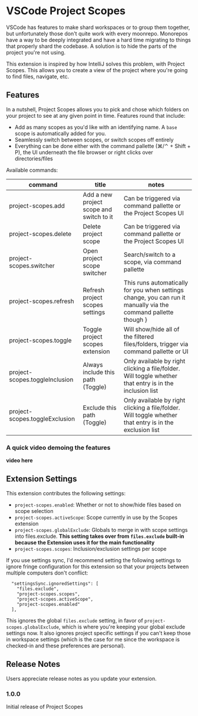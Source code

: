 # VSCode Project Scopes

VSCode has features to make shard workspaces or to group them together, but unfortunately those don't quite work with every moonrepo. Monorepos have a way to be deeply integrated and have a hard time migrating to things that properly shard the codebase. A solution is to hide the parts of the project you're not using.

This extension is inspired by how IntelliJ solves this problem, with Project Scopes. This allows you to create a view of the project where you're going to find files, navigate, etc.

## Features

In a nutshell, Project Scopes allows you to pick and chose which folders on your project to see at any given point in time. Features round that include:
  - Add as many scopes as you'd like with an identifying name. A `base` scope is automatically added for you.
  - Seamlessly switch between scopes, or switch scopes off entirely
  - Everything can be done either with the command pallette (⌘/⌃ + Shift + P), the UI underneath the file browser or right clicks over directories/files

Available commands:

| command | title | notes |
| ------- | ----- | ------ |
| project-scopes.add | Add a new project scope and switch to it | Can be triggered via command pallette or the Project Scopes UI |
| project-scopes.delete | Delete project scope | Can be triggered via command pallette or the Project Scopes UI |
| project-scopes.switcher | Open project scope switcher | Search/switch to a scope, via command pallette |
| project-scopes.refresh | Refresh project scopes settings | This runs automatically for you when settings change, you can run it manually via the command pallette though }|
| project-scopes.toggle | Toggle project scopes extension | Will show/hide all of the filtered files/folders, trigger via command pallette or UI |
| project-scopes.toggleInclusion | Always include this path (Toggle) | Only available  by right clicking a file/folder. Will toggle whether that entry is in the inclusion list |
| project-scopes.toggleExclusion | Exclude this path (Toggle) | Only available  by right clicking a file/folder. Will toggle whether that entry is in the exclusion list |

### A quick video demoing the features

**video here**

## Extension Settings

This extension contributes the following settings:

  - `project-scopes.enabled`: Whether or not to show/hide files based on scope selection
  - `project-scopes.activeScope`: Scope currently in use by the Scopes extension
  - `project-scopes.globalExclude`: Globals to merge in with scope settings into files.exclude. **This setting takes over from `files.exclude` built-in because the Extension uses it for the main functionality**
  - `project-scopes.scopes`: Inclusion/exclusion settings per scope

If you use settings sync, I'd recommend setting the following settings to ignore fringe configuration for this extension so that your projects between multiple computers don't conflict:

```
  "settingsSync.ignoredSettings": [
    "files.exclude",
    "project-scopes.scopes",
    "project-scopes.activeScope",
    "project-scopes.enabled"
  ],
```

This ignores the global `files.exclude` setting, in favor of `project-scopes.globalExclude`, which is where you're keeping your global exclude settings now. It also ignores project specific settings if you can't keep those in workspace settings (which is the case for me since the workspace is checked-in and these preferences are personal).

## Release Notes

Users appreciate release notes as you update your extension.

### 1.0.0

Initial release of Project Scopes
